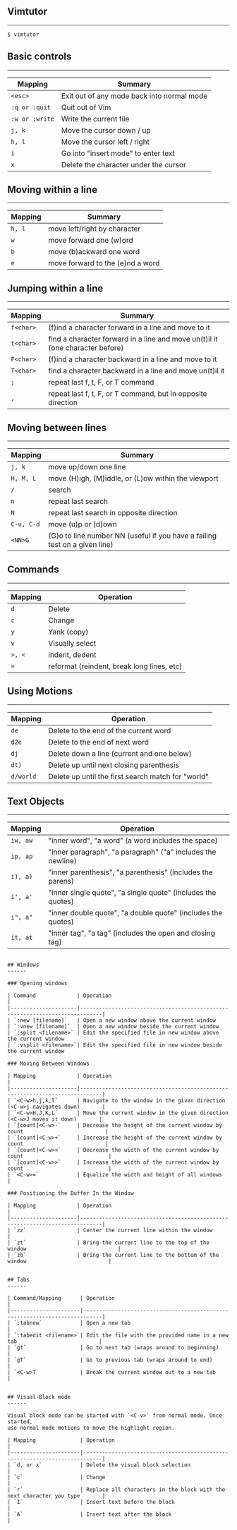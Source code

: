 ## Vimtutor
------

```bash
$ vimtutor
```

## Basic controls
------

| Mapping       | Summary                                    |
|---------------|--------------------------------------------|
| `<esc>`       | Exit out of any mode back into normal mode |
| `:q or :quit` | Quit out of Vim                            |
| `:w or :write`| Write the current file                     |
| `j, k`        | Move the cursor down / up                  |
| `h, l`        | Move the cursor left / right               |
| `i`           | Go into "insert mode" to enter text        |
| `x`           | Delete the character under the cursor      |


## Moving within a line
------

| Mapping       | Summary                                    |
|---------------|------------------------------------------- |
| `h, l`        | move left/right by character               |
| `w`           | move forward one (w)ord                    |
| `b`           | move (b)ackward one word                   |
| `e`           | move forward to the (e)nd a word           |


## Jumping within a line
------

| Mapping      | Summary                                                                      |
|--------------|------------------------------------------------------------------------------|
| `f<char>`    | (f)ind a character forward in a line and move to it                          |
| `t<char>`    | find a character forward in a line and move un(t)il it (one character before)|
| `F<char>`    | (f)ind a character backward in a line and move to it                         |
| `T<char>`    | find a character backward in a line and move un(t)il it                      |
| `;`          | repeat last f, t, F, or T command                                            |
| `,`          | repeat last f, t, F, or T command, but in opposite direction                 |


## Moving between lines
------

| Mapping      | Summary                                                                      |
|--------------|------------------------------------------------------------------------------|
| `j, k`       | move up/down one line                                                        |
| `H, M, L`    | move (H)igh, (M)iddle, or (L)ow within the viewport                          |
| `/`          | search                                                                       |
| `n`          | repeat last search                                                           |
| `N`          | repeat last search in opposite direction                                     |
| `C-u, C-d`   | move (u)p or (d)own                                                          |
| `<NN>G`      | (G)o to line number NN (useful if you have a failing test on a given line)   |


## Commands
------

| Mapping      | Operation                                                                    |
|--------------|------------------------------------------------------------------------------|
| `d`          | Delete                                                                       |
| `c`          | Change                                                                       |
| `y`          | Yank (copy)                                                                  |
| `v`          | Visually select                                                              |
| `>, <`        | indent, dedent                                                               |
| `=`          | reformat (reindent, break long lines, etc)                                   |


## Using Motions
-----

| Mapping     | Operation                                                                   |
|-------------|-----------------------------------------------------------------------------|
| `de`        | Delete to the end of the current word                                       |
| `d2e`       | Delete to the end of next word                                              |
| `dj`        | Delete down a line (current and one below)                                  |
| `dt)`       | Delete up until next closing parenthesis                                    |
| `d/world`   | Delete up until the first search match for "world"                          |


## Text Objects
------

| Mapping     | Operation                                                                   |
|-------------|-----------------------------------------------------------------------------|
| `iw, aw`    | "inner word", "a word" (a word includes the space)                          |
| `ip, ap`    | "inner paragraph", "a paragraph" ("a" includes the newline)                 |
| `i), a)`    | "inner parenthesis", "a parenthesis" (includes the parens)                  |
| `i', a'`    | "inner single quote", "a single quote" (includes the quotes)                |
| `i", a"`    | "inner double quote", "a double quote" (includes the quotes)                |
| `it, at`    | "inner tag", "a tag" (includes the open and closing tag)                    |


```For a full listing, see :h text-objects.

## Windows
------

### Opening windows

| Command             | Operation                                                                   |
|---------------------|-----------------------------------------------------------------------------|
| `:new [filename]`   | Open a new window above the current window
| `:vnew [filename]`  | Open a new window beside the current window
| `:split <filename>` | Edit the specified file in new window above the current window
| `:vsplit <filename>`| Edit the specified file in new window beside the current window

### Moving Between Windows

| Mapping             | Operation                                                                   |
|---------------------|-----------------------------------------------------------------------------|
| `<C-w>h,j,k,l`      | Navigate to the window in the given direction (<C-w>j navigates down)       |
| `<C-w>H,J,K,L`      | Move the current window in the given direction (<C-w>J moves it down)       |
| `[count]<C-w>-`     | Decrease the height of the current window by count                          |
| `[count]<C-w>+`     | Increase the height of the current window by count                          |
| `[count]<C-w><`     | Decrease the width of the current window by count                           |
| `[count]<C-w>>`     | Increase the width of the current window by count                           |
| `<C-w>=`            | Equalize the width and height of all windows                                |

### Positioning the Buffer In the Window

| Mapping             | Operation                                                                   |
|---------------------|-----------------------------------------------------------------------------|
| `zz`                | Center the current line within the window                                   |
| `zt`                | Bring the current line to the top of the window                             |
| `zb`                | Bring the current line to the bottom of the window                          |


## Tabs
------

| Command/Mapping      | Operation                                                                  |
|----------------------|----------------------------------------------------------------------------|
| `:tabnew`            | Open a new tab                                                             |
| `:tabedit <filename>`| Edit the file with the provided name in a new tab                          |
| `gt`                 | Go to next tab (wraps around to beginning)                                 |
| `gT`                 | Go to previous tab (wraps around to end)                                   |
| `<C-w>T`             | Break the current window out to a new tab                                  |


## Visual-Block mode
------

Visual block mode can be started with `<C-v>` from normal mode. Once started,
use normal mode motions to move the highlight region.

| Mapping              | Operation                                                                  |
|----------------------|----------------------------------------------------------------------------|
| `d, or x`            | Delete the visual block selection                                          |
| `c`                  | Change                                                                     |
| `r`                  | Replace all characters in the block with the next character you type       |
| `I`                  | Insert text before the block                                               |
| `A`                  | Insert text after the block                                                |
